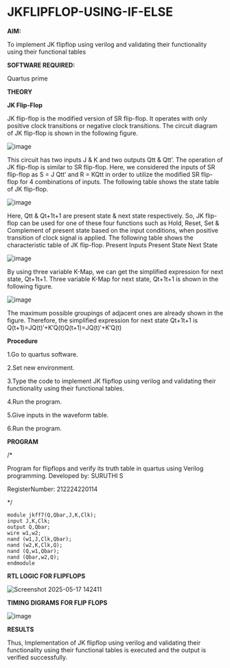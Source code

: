 # JKFLIPFLOP-USING-IF-ELSE

**AIM:** 

To implement  JK flipflop using verilog and validating their functionality using their functional tables

**SOFTWARE REQUIRED:**

Quartus prime

**THEORY**

**JK Flip-Flop**

JK flip-flop is the modified version of SR flip-flop. It operates with only positive clock transitions or negative clock transitions. The circuit diagram of JK flip-flop is shown in the following figure.

![image](https://github.com/naavaneetha/JKFLIPFLOP-USING-IF-ELSE/assets/154305477/a649c30b-232b-4558-b188-fd6c09845180)


This circuit has two inputs J & K and two outputs Qtt & Qtt’. The operation of JK flip-flop is similar to SR flip-flop. Here, we considered the inputs of SR flip-flop as S = J Qtt’ and R = KQtt in order to utilize the modified SR flip-flop for 4 combinations of inputs. The following table shows the state table of JK flip-flop.

![image](https://github.com/naavaneetha/JKFLIPFLOP-USING-IF-ELSE/assets/154305477/c4360742-e8a8-4937-b089-c46c0433f9a3)

 
Here, Qtt & Qt+1t+1 are present state & next state respectively. So, JK flip-flop can be used for one of these four functions such as Hold, Reset, Set & Complement of present state based on the input conditions, when positive transition of clock signal is applied. The following table shows the characteristic table of JK flip-flop. Present Inputs Present State Next State
 
![image](https://github.com/naavaneetha/JKFLIPFLOP-USING-IF-ELSE/assets/154305477/6c275261-a6d5-4c37-a3a7-1e88ca11c4cd)

By using three variable K-Map, we can get the simplified expression for next state, Qt+1t+1. Three variable K-Map for next state, Qt+1t+1 is shown in the following figure.
 
![image](https://github.com/naavaneetha/JKFLIPFLOP-USING-IF-ELSE/assets/154305477/5174f41b-0ce0-4329-a372-6d1943ea6673)

The maximum possible groupings of adjacent ones are already shown in the figure. Therefore, the simplified expression for next state Qt+1t+1 is Q(t+1)=JQ(t)′+K′Q(t)Q(t+1)=JQ(t)′+K′Q(t)

**Procedure**

1.Go to quartus software.

2.Set new environment.

3.Type the code to implement JK flipflop using verilog and validating their functionality using their functional tables.

4.Run the program.

5.Give inputs in the waveform table.

6.Run the program.


**PROGRAM**

/* 

Program for flipflops and verify its truth table in quartus using Verilog programming. Developed by: SURUTHI S

RegisterNumber: 212224220114

*/
```
module jkff7(Q,Qbar,J,K,Clk);
input J,K,Clk;
output Q,Qbar;
wire w1,w2;
nand (w1,J,Clk,Qbar);
nand (w2,K,Clk,Q);
nand (Q,w1,Qbar);
nand (Qbar,w2,Q);
endmodule
```

**RTL LOGIC FOR FLIPFLOPS**

![Screenshot 2025-05-17 142411](https://github.com/user-attachments/assets/4bf280bb-5252-489c-ba3b-7df0543212fe)


**TIMING DIGRAMS FOR FLIP FLOPS**

![image](https://github.com/user-attachments/assets/2cf6530a-c133-4954-9ab9-f144fda6180f)


**RESULTS**

Thus, Implementation of JK flipflop using verilog and validating their functionality using their functional tables is executed and the output is verified successfully.
